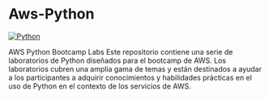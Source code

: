 # Aws-Python 
<a href="#"><img alt="Python" src="https://img.shields.io/badge/Python-14354C.svg?logo=python&logoColor=white"></a>



AWS Python Bootcamp Labs
Este repositorio contiene una serie de laboratorios de Python diseñados para el bootcamp de AWS. Los laboratorios cubren una amplia gama de temas y están destinados a ayudar a los participantes a adquirir conocimientos y habilidades prácticas en el uso de Python en el contexto de los servicios de AWS.

